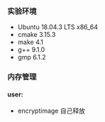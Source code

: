 ### 实验环境
- Ubuntu 18.04.3 LTS x86_64
- cmake 3.15.3
- make 4.1
- g++ 9.1.0
- gmp 6.1.2


### 内存管理

#### user:
- encryptimage  自己释放
